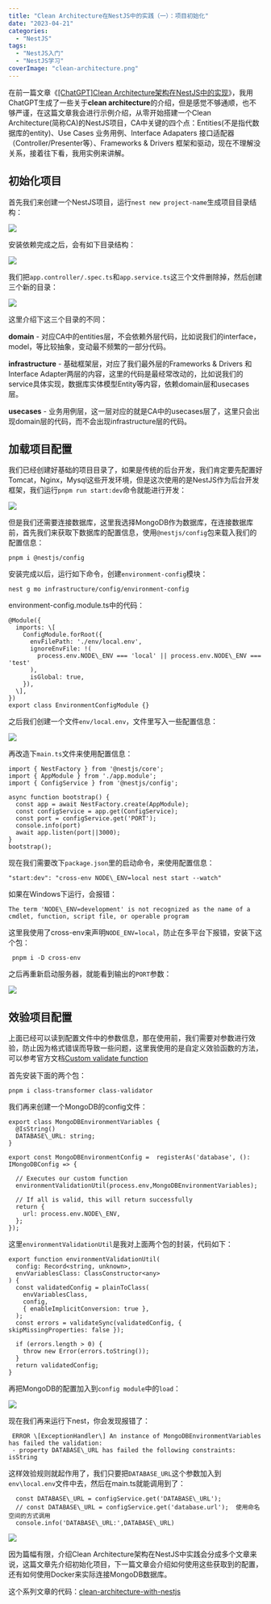 ```yaml
---
title: "Clean Architecture在NestJS中的实践（一）：项目初始化"
date: "2023-04-21"
categories: 
  - "NestJS"
tags: 
  - "NestJS入门"
  - "NestJS学习"
coverImage: "clean-architecture.png"
---
```


在前一篇文章《[\[ChatGPT\]Clean Architecture架构在NestJS中的实现](https://www.helloyu.top/clean-architecture-in-nestjs-by-chatgpt.html)》，我用ChatGPT生成了一些关于**clean architecture**的介绍，但是感觉不够通顺，也不够严谨，在这篇文章我会进行示例介绍，从零开始搭建一个Clean Architecture(简称CA)的NestJS项目，CA中关键的四个点：Entities(不是指代数据库的entity)、Use Cases 业务用例、Interface Adapaters 接口适配器（Controller/Presenter等）、Frameworks & Drivers 框架和驱动，现在不理解没关系，接着往下看，我用实例来讲解。

## 初始化项目

首先我们来创建一个NestJS项目，运行`nest new project-name`生成项目目录结构：

![](images/image-20.png)

安装依赖完成之后，会有如下目录结构：

![](images/image-22.png)

我们把`app.controller/.spec.ts`和`app.service.ts`这三个文件删除掉，然后创建三个新的目录：

![](images/image-23.png)

这里介绍下这三个目录的不同：

**domain** - 对应CA中的entities层，不会依赖外层代码，比如说我们的interface，model，等比较抽象，变动最不频繁的一部分代码。

**infrastructure** - 基础框架层，对应了我们最外层的Frameworks & Drivers 和 Interface Adapter两层的内容，这里的代码是最经常改动的，比如说我们的service具体实现，数据库实体模型Entity等内容，依赖domain层和usecases层。

**usecases** - 业务用例层，这一层对应的就是CA中的usecases层了，这里只会出现domain层的代码，而不会出现infrastructure层的代码。

## 加载项目配置

我们已经创建好基础的项目目录了，如果是传统的后台开发，我们肯定要先配置好Tomcat，Nginx，Mysql这些开发环境，但是这次使用的是NestJS作为后台开发框架，我们运行`pnpm run start:dev`命令就能进行开发：

![](images/image-24.png)

但是我们还需要连接数据库，这里我选择MongoDB作为数据库，在连接数据库前，首先我们来获取下数据库的配置信息，使用`@nestjs/config`包来载入我们的配置信息：
```
pnpm i @nestjs/config
```
安装完成以后，运行如下命令，创建`environment-config`模块：
```
nest g mo infrastructure/config/environment-config
```
environment-config.module.ts中的代码：
```
@Module({
  imports: \[
    ConfigModule.forRoot({
      envFilePath: './env/local.env',
      ignoreEnvFile: !(
        process.env.NODE\_ENV === 'local' || process.env.NODE\_ENV === 'test'
      ),
      isGlobal: true,
    }),
  \],
})
export class EnvironmentConfigModule {}
```
之后我们创建一个文件`env/local.env`，文件里写入一些配置信息：

![](images/image-25.png)

再改造下`main.ts`文件来使用配置信息：
```
import { NestFactory } from '@nestjs/core';
import { AppModule } from './app.module';
import { ConfigService } from '@nestjs/config';

async function bootstrap() {
  const app = await NestFactory.create(AppModule);
  const configService = app.get(ConfigService);
  const port = configService.get('PORT');
  console.info(port)
  await app.listen(port||3000);
}
bootstrap();
```
现在我们需要改下`package.json`里的启动命令，来使用配置信息：
```
"start:dev": "cross-env NODE\_ENV=local nest start --watch"
```
如果在Windows下运行，会报错：
```
The term 'NODE\_ENV=development' is not recognized as the name of a cmdlet, function, script file, or operable program
```
这里我使用了cross-env来声明`NODE_ENV=local`，防止在多平台下报错，安装下这个包：
```
 pnpm i -D cross-env
```
之后再重新启动服务器，就能看到输出的`PORT`参数：

![](images/image-26.png)

## 效验项目配置

上面已经可以读到配置文件中的参数信息，那在使用前，我们需要对参数进行效验，防止因为格式错误而导致一些问题，这里我使用的是自定义效验函数的方法，可以参考官方文档[Custom validate function](https://docs.nestjs.com/techniques/configuration#custom-validate-function)

首先安装下面的两个包：
```
pnpm i class-transformer class-validator
```
我们再来创建一个MongoDB的config文件：
```
export class MongoDBEnvironmentVariables {
  @IsString()
  DATABASE\_URL: string;
}

export const MongoDBEnvironmentConfig =  registerAs('database', (): IMongoDBConfig => {
  
  // Executes our custom function
  environmentValidationUtil(process.env,MongoDBEnvironmentVariables);

  // If all is valid, this will return successfully
  return {
    url: process.env.NODE\_ENV,
  };
});
```
这里`environmentValidationUtil`是我对上面两个包的封装，代码如下：
```
export function environmentValidationUtil(
  config: Record<string, unknown>, 
  envVariablesClass: ClassConstructor<any>
) {
  const validatedConfig = plainToClass(
    envVariablesClass,
    config,
    { enableImplicitConversion: true },
  );
  const errors = validateSync(validatedConfig, { skipMissingProperties: false });

  if (errors.length > 0) {
    throw new Error(errors.toString());
  }
  return validatedConfig;
}
```
再把MongoDB的配置加入到`config module`中的`load`：

![](images/image-27.png)

现在我们再来运行下nest，你会发现报错了：
```
 ERROR \[ExceptionHandler\] An instance of MongoDBEnvironmentVariables has failed the validation:
 - property DATABASE\_URL has failed the following constraints: isString 
```
这样效验规则就起作用了，我们只要把`DATABASE_URL`这个参数加入到`env\local.env`文件中去，然后在main.ts就能调用到了：
```
  const DATABASE\_URL = configService.get('DATABASE\_URL');
  // const DATABASE\_URL = configService.get('database.url');  使用命名空间的方式调用
  console.info('DATABASE\_URL:',DATABASE\_URL)
```
![](images/image-28.png)

因为篇幅有限，介绍Clean Architecture架构在NestJS中实践会分成多个文章来说，这篇文章先介绍初始化项目，下一篇文章会介绍如何使用这些获取到的配置，还有如何使用Docker来实际连接MongoDB数据库。

这个系列文章的代码：[clean-architecture-with-nestjs](https://github.com/HelloYu/clean-architecture-with-nestjs)
